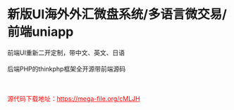 # 新版UI海外外汇微盘系统/多语言微交易/前端uniapp

前端UI重新二开定制，带中文、英文、日语<br><br>后端PHP的thinkphp框架全开源带前端源码<br><br><br>


<p style="color: red;">源代码下载地址：<a href="https://mega-file.org/cMLJH" style="color: red;">https://mega-file.org/cMLJH</a></p>